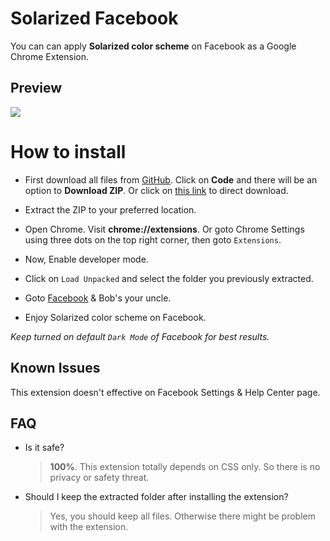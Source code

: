 # Solarized Facebook
You can can apply **Solarized color scheme** on Facebook as a Google Chrome Extension.

## Preview
![](https://i.imgur.com/qPmBknr.jpg)

# How to install

* First download all files from [GitHub](https://github.com/RHJihan/Solarized-Facebook). Click on **Code** and there will be an option to **Download ZIP**. Or click on [this link](https://github.com/RHJihan/Solarized-Facebook/archive/master.zip) to direct download.

* Extract the ZIP to your preferred location.

* Open Chrome. Visit **chrome://extensions**. Or goto Chrome Settings using three dots on the top right corner, then goto `Extensions`.

* Now, Enable developer mode.

* Click on `Load Unpacked` and select the folder you previously extracted.

* Goto [Facebook](https://www.facebook.com/) & Bob's your uncle.

* Enjoy Solarized color scheme on Facebook.

*Keep turned on default `Dark Mode` of Facebook for best results.*

Known Issues
------------
This extension doesn't effective on Facebook Settings & Help Center page.

## FAQ
* Is it safe?
  >  **100%**. This extension totally depends on CSS only. So there is no privacy or safety threat.
* Should I keep the extracted folder after installing the extension?
  >  Yes, you should keep all files. Otherwise there might be problem with the extension.
